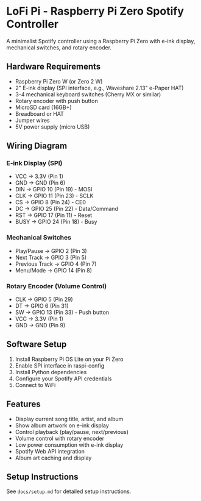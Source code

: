 # LoFi Pi - Raspberry Pi Zero Spotify Controller

A minimalist Spotify controller using a Raspberry Pi Zero with e-ink display, mechanical switches, and rotary encoder.

## Hardware Requirements

- Raspberry Pi Zero W (or Zero 2 W)
- 2" E-ink display (SPI interface, e.g., Waveshare 2.13" e-Paper HAT)
- 3-4 mechanical keyboard switches (Cherry MX or similar)
- Rotary encoder with push button
- MicroSD card (16GB+)
- Breadboard or HAT
- Jumper wires
- 5V power supply (micro USB)

## Wiring Diagram

### E-ink Display (SPI)

- VCC → 3.3V (Pin 1)
- GND → GND (Pin 6)
- DIN → GPIO 10 (Pin 19) - MOSI
- CLK → GPIO 11 (Pin 23) - SCLK
- CS → GPIO 8 (Pin 24) - CE0
- DC → GPIO 25 (Pin 22) - Data/Command
- RST → GPIO 17 (Pin 11) - Reset
- BUSY → GPIO 24 (Pin 18) - Busy

### Mechanical Switches

- Play/Pause → GPIO 2 (Pin 3)
- Next Track → GPIO 3 (Pin 5)
- Previous Track → GPIO 4 (Pin 7)
- Menu/Mode → GPIO 14 (Pin 8)

### Rotary Encoder (Volume Control)

- CLK → GPIO 5 (Pin 29)
- DT → GPIO 6 (Pin 31)
- SW → GPIO 13 (Pin 33) - Push button
- VCC → 3.3V (Pin 1)
- GND → GND (Pin 9)

## Software Setup

1. Install Raspberry Pi OS Lite on your Pi Zero
2. Enable SPI interface in raspi-config
3. Install Python dependencies
4. Configure your Spotify API credentials
5. Connect to WiFi

## Features

- Display current song title, artist, and album
- Show album artwork on e-ink display
- Control playback (play/pause, next/previous)
- Volume control with rotary encoder
- Low power consumption with e-ink display
- Spotify Web API integration
- Album art caching and display

## Setup Instructions

See `docs/setup.md` for detailed setup instructions.
